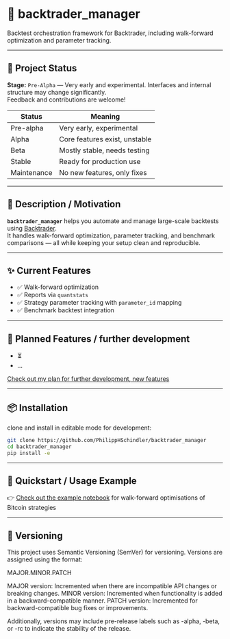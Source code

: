 # 🧠 backtrader_manager

Backtest orchestration framework for Backtrader, including walk-forward optimization and parameter tracking.

---

## 🚧 Project Status

**Stage:** `Pre-Alpha` — Very early and experimental. Interfaces and internal structure may change significantly.  
Feedback and contributions are welcome!

| Status     | Meaning                             |
|------------|-------------------------------------|
| Pre-alpha  | Very early, experimental            |
| Alpha      | Core features exist, unstable       |
| Beta       | Mostly stable, needs testing        |
| Stable     | Ready for production use            |
| Maintenance| No new features, only fixes         |

---

## 📌 Description / Motivation

**`backtrader_manager`** helps you automate and manage large-scale backtests using [Backtrader](https://www.backtrader.com/).  
It handles walk-forward optimization, parameter tracking, and benchmark comparisons — all while keeping your setup clean and reproducible.

---

## ✨ Current Features

- ✅ Walk-forward optimization
- ✅ Reports via `quantstats`
- ✅ Strategy parameter tracking with `parameter_id` mapping
- ✅ Benchmark backtest integration

---

## 🔭 Planned Features / further development

- ⏳ 
- ...

[Check out my plan for further development, new features](road_map_development.md)

---

## 📦 Installation

clone and install in editable mode for development:

```bash
git clone https://github.com/PhilippHSchindler/backtrader_manager
cd backtrader_manager
pip install -e 
```

---

## 🚀 Quickstart / Usage Example


👉 [Check out the example notebook](samples/BitcoinStrategies/walk-forward-optimisation.ipynb) for walk-forward optimisations of Bitcoin strategies

---

## 🔖 Versioning

This project uses Semantic Versioning (SemVer) for versioning.
Versions are assigned using the format:

MAJOR.MINOR.PATCH

MAJOR version: Incremented when there are incompatible API changes or breaking changes.
MINOR version: Incremented when functionality is added in a backward-compatible manner.
PATCH version: Incremented for backward-compatible bug fixes or improvements.

Additionally, versions may include pre-release labels such as -alpha, -beta, or -rc to indicate the stability of the release.
